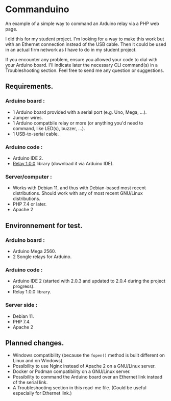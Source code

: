 # Commanduino
An example of a simple way to command an Arduino relay via a PHP web page.

I did this for my student project.
I'm looking for a way to make this work but with an Ethernet connection instead of the USB cable. Then it could be used in an actual firm network as I have to do in my student project.

If you encounter any problem, ensure you allowed your code to dial with your Arduino board. I'll indicate later the necessary CLI command(s) in a Troubleshooting section. Feel free to send me any question or suggestions.

## Requirements.
### Arduino board :
- 1 Arduino board provided with a serial port (e.g. Uno, Mega, ...).
- Jumper wires.
- 1 Arduino compatbile relay or more (or anything you'd need to command, like LED(s), buzzer, ...).
- 1 USB-to-serial cable.

### Arduino code :
- Arduino IDE 2.
- [Relay 1.0.0](https://github.com/rafaelnsantos/Relay) library (download it via Arduino IDE).

### Server/computer :
- Works with Debian 11, and thus with Debian-based most recent distributions. Should work with any of most recent GNU/Linux distributions.
- PHP 7.4 or later.
- Apache 2

## Environnement for test.
### Arduino board :
- Arduino Mega 2560.
- 2 Songle relays for Arduino.

### Arduino code :
- Arduino IDE 2 (started with 2.0.3 and updated to 2.0.4 during the project progress).
- Relay 1.0.0 library.

### Server side :
- Debian 11.
- PHP 7.4.
- Apache 2

## Planned changes.
- Windows compatibility (because the `fopen()` method is built different on Linux and on Windows).
- Possibility to use Nginx instead of Apache 2 on a GNU/Linux server.
- Docker or Podman compatibility on a GNU/Linux server.
- Possibility to command the Arduino board over an Ethernet link instead of the serial link.
- A Troubleshooting section in this read-me file. (Could be useful especially for Ethernet link.)

